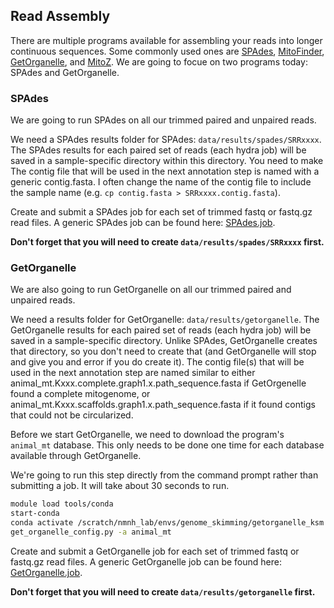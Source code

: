 ## Read Assembly
There are multiple programs available for assembling your reads into longer continuous sequences. Some commonly used ones are [SPAdes](https://github.com/ablab/spades), [MitoFinder](https://github.com/RemiAllio/MitoFinder), [GetOrganelle](https://github.com/RemiAllio/MitoFinder), and [MitoZ](https://github.com/linzhi2013/MitoZ). We are going to focue on two programs today: SPAdes and GetOrganelle.

### SPAdes 
We are going to run SPAdes on all our trimmed paired and unpaired reads. 

We need a SPAdes results folder for SPAdes: `data/results/spades/SRRxxxx`. The SPAdes results for each paired set of reads (each hydra job) will be saved in a sample-specific directory within this directory. You need to make The contig file that will be used in the next annotation step is named with a generic contig.fasta. I often change the name of the contig file to include the sample name (e.g. `cp contig.fasta > SRRxxxx.contig.fasta`).

Create and submit a SPAdes job for each set of trimmed fastq or fastq.gz read files.
A generic SPAdes job can be found here: [SPAdes.job](https://raw.githubusercontent.com/SmithsonianWorkshops/Genome_Skimming_Workshop_LAB_2024/main/job_files/spades.job). 

**Don't forget that you will need to create `data/results/spades/SRRxxxx` first.**

### GetOrganelle
We are also going to run GetOrganelle on all our trimmed paired and unpaired reads.

We need a results folder for GetOrganelle: `data/results/getorganelle`. The GetOrganelle results for each paired set of reads (each hydra job) will be saved in a sample-specific directory. Unlike SPAdes, GetOrganelle creates that directory, so you don't need to create that (and GetOrganelle will stop and give you and error if you do create it). The contig file(s) that will be used in the next annotation step are named similar to either animal_mt.Kxxx.complete.graph1.x.path_sequence.fasta if GetOrgenelle found a complete mitogenome, or animal_mt.Kxxx.scaffolds.graph1.x.path_sequence.fasta if it found contigs that could not be circularized. 

Before we start GetOrganelle, we need to download the program's `animal_mt` database. This only needs to be done one time for each database available through GetOrganelle.

We're going to run this step directly from the command prompt rather than submitting a job. It will take about 30 seconds to run.

```bash
module load tools/conda
start-conda
conda activate /scratch/nmnh_lab/envs/genome_skimming/getorganelle_ksm
get_organelle_config.py -a animal_mt
```

Create and submit a GetOrganelle job for each set of trimmed fastq or fastq.gz read files.
A generic GetOrganelle job can be found here: [GetOrganelle.job](https://raw.githubusercontent.com/SmithsonianWorkshops/Genome_Skimming_Workshop_LAB_2024/main/job_files/getorganelle.job).

**Don't forget that you will need to create `data/results/getorganelle` first.**
